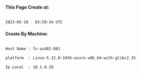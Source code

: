 
   
#### This Page Create at:

```bash

2023-05-10 - 03:59:34 UTC

```

#### Create By Machine:

```bash

Host Name : fv-az402-881

platform  : Linux-5.15.0-1036-azure-x86_64-with-glibc2.35

Ip Local  : 10.1.0.28

```

